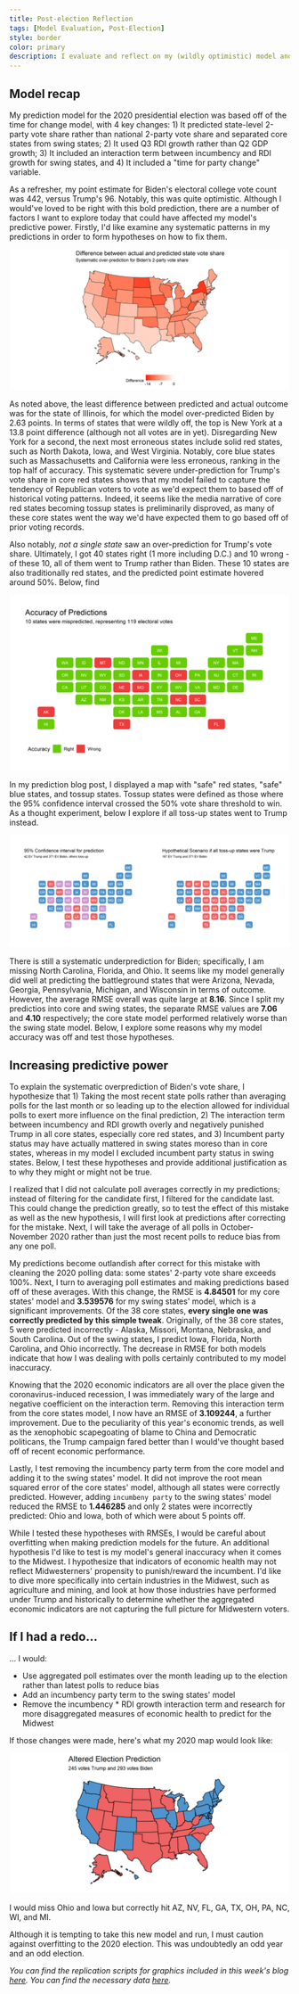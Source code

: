 ```yaml
---
title: Post-election Reflection
tags: [Model Evaluation, Post-Election]
style: border
color: primary
description: I evaluate and reflect on my (wildly optimistic) model and test hypotheses for increasing predictive power.
---
```


## Model recap

My prediction model for the 2020 presidential election was based off of the time for change model, with 4 key changes: 1) It predicted state-level 2-party vote share rather than national 2-party vote share and separated core states from swing states; 2) It used Q3 RDI growth rather than Q2 GDP growth; 3) It included an interaction term between incumbency and RDI growth for swing states, and 4) It included a "time for party change" variable.

As a refresher, my point estimate for Biden's electoral college vote count was 442, versus Trump's 96. Notably, this was quite optimistic. Although I would've loved to be right with this bold prediction, there are a number of factors I want to explore today that could have affected my model's predictive power. Firstly, I'd like examine any systematic patterns in my predictions in order to form hypotheses on how to fix them.

![](../figures/eval_diff.png)

As noted above, the least difference between predicted and actual outcome was for the state of Illinois, for which the model over-predicted Biden by 2.63 points. In terms of states that were wildly off, the top is New York at a 13.8 point difference (although not all votes are in yet). Disregarding New York for a second, the next most erroneous states include solid red states, such as North Dakota, Iowa, and West Virginia. Notably, core blue states such as Massachusetts and California were less erroneous, ranking in the top half of accuracy. This systematic severe under-prediction for Trump's vote share in core red states shows that my model failed to capture the tendency of Republican voters to vote as we'd expect them to based off of historical voting patterns. Indeed, it seems like the media narrative of core red states becoming tossup states is preliminarily disproved, as many of these core states went the way we'd have expected them to go based off of prior voting records.

Also notably, *not a single state* saw an over-prediction for Trump's vote share. Ultimately, I got 40 states right (1 more including D.C.) and 10 wrong - of these 10, all of them went to Trump rather than Biden. These 10 states are also traditionally red states, and the predicted point estimate hovered around 50%. Below, find 

![](../figures/eval_acc.png)

In my prediction blog post, I displayed a map with "safe" red states, "safe" blue states, and tossup states. Tossup states were defined as those where the 95% confidence interval crossed the 50% vote share threshold to win. As a thought experiment, below I explore if all toss-up states went to Trump instead.

![](../figures/eval_hypothetical.png)

There is still a systematic underprediction for Biden; specifically, I am missing North Carolina, Florida, and Ohio. It seems like my model generally did well at predicting the battleground states that were Arizona, Nevada, Georgia, Pennsylvania, Michigan, and Wisconsin in terms of outcome. However, the average RMSE overall was quite large at **8.16**. Since I split my predictios into core and swing states, the separate RMSE values are **7.06** and **4.10** respectively; the core state model performed relatively worse than the swing state model. Below, I explore some reasons why my model accuracy was off and test those hypotheses.



## Increasing predictive power

To explain the systematic overprediction of Biden's vote share, I hypothesize that 1) Taking the most recent state polls rather than averaging polls for the last month or so leading up to the election allowed for individual polls to exert more influence on the final prediction, 2) The interaction term between incumbency and RDI growth overly and negatively punished Trump in all core states, especially core red states, and 3) Incumbent party status may have actually mattered in swing states moreso than in core states, whereas in my model I excluded incumbent party status in swing states. Below, I test these hypotheses and provide additional justification as to why they might or might not be true.

I realized that I did not calculate poll averages correctly in my predictions; instead of filtering for the candidate first, I filtered for the candidate last. This could change the prediction greatly, so to test the effect of this mistake as well as the new hypothesis, I will first look at predictions after correcting for the mistake. Next, I will take the average of all polls in October-November 2020 rather than just the most recent polls to reduce bias from any one poll.

My predictions become outlandish after correct for this mistake with cleaning the 2020 polling data: some states' 2-party vote share exceeds 100%. Next, I turn to averaging poll estimates and making predictions based off of these averages. With this change, the RMSE is **4.84501** for my core states' model and **3.539576** for my swing states' model, which is a significant improvements. Of the 38 core states, **every single one was correctly predicted by this simple tweak**. Originally, of the 38 core states, 5 were predicted incorrectly - Alaska, Missori, Montana, Nebraska, and South Carolina. Out of the swing states, I predict Iowa, Florida, North Carolina, and Ohio incorrectly. The decrease in RMSE for both models indicate that how I was dealing with polls certainly contributed to my model inaccuracy.

Knowing that the 2020 economic indicators are all over the place given the coronavirus-induced recession, I was immediately wary of the large and negative coefficient on the interaction term. Removing this interaction term from the core states model, I now have an RMSE of **3.109244**, a further improvement. Due to the peculiarity of this year's economic trends, as well as the xenophobic scapegoating of blame to China and Democratic politicans, the Trump campaign fared better than I would've thought based off of recent economic performance.

Lastly, I test removing the incumbency party term from the core model and adding it to the swing states' model. It did not improve the root mean squared error of the core states' model, although all states were correctly predicted. However, adding `incumbeny party` to the swing states' model reduced the RMSE to **1.446285** and only 2 states were incorrectly predicted: Ohio and Iowa, both of which were about 5 points off.

While I tested these hypotheses with RMSEs, I would be careful about overfitting when making prediction models for the future. An additional hypothesis I'd like to test is my model's general inaccuracy when it comes to the Midwest. I hypothesize that indicators of economic health may not reflect Midwesterners' propensity to punish/reward the incumbent. I'd like to dive more specifically into certain industries in the Midwest, such as agriculture and mining, and look at how those industries have performed under Trump and historically to determine whether the aggregated economic indicators are not capturing the full picture for Midwestern voters.

## If I had a redo...

... I would:
* Use aggregated poll estimates over the month leading up to the election rather than latest polls to reduce bias
* Add an incumbency party term to the swing states' model
* Remove the incumbency * RDI growth interaction term and research for more disaggregated measures of economic health to predict for the Midwest

If those changes were made, here's what my 2020 map would look like:

![](../figures/final_map.png)

I would miss Ohio and Iowa but correctly hit AZ, NV, FL, GA, TX, OH, PA, NC, WI, and MI.

Although it is tempting to take this new model and run, I must caution against overfitting to the 2020 election. This was undoubtedly an odd year and an odd election.


*You can find the replication scripts for graphics included in this week's blog [here](https://github.com/caievelyn/election-analytics/blob/master/scripts/2020_11_23_script.R). You can find the necessary data [here](https://github.com/caievelyn/election-analytics/tree/master/data).*
